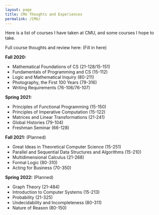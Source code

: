 ```yaml
---
layout: page
title: CMU Thoughts and Experiences
permalink: /CMU/
---
```


Here is a list of courses I have taken at CMU, and some courses I hope to take.

Full course thoughts and review here: (Fill in here)

**Fall 2020:**

- Mathematical Foundations of CS (21-128/15-151)
- Fundamentals of Programming and CS (15-112)
- Logic and Mathematical Inquiry (80-211)
- Photography, the First 100 Years (79-316)
- Writing Requirements (76-106/76-107)

**Spring 2021:**

- Principles of Functional Programming (15-150)
- Principles of Imperative Computation (15-122)
- Matrices and Linear Transformations (21-241)
- Global Histories (79-104)
- Freshman Seminar (66-128)

**Fall 2021:** (Planned)

- Great Ideas in Theoretical Computer Science (15-251)
- Parallel and Sequential Data Structures and Algorithms (15-210)
- Multidimensional Calculus (21-268)
- Formal Logic (80-310)
- Acting for Business (70-350)

**Spring 2022:** (Planned)

- Graph Theory (21-484)
- Introduction to Computer Systems (15-213)
- Probability (21-325)
- Undecidability and Incompleteness (80-311)
- Nature of Reason (80-150)

